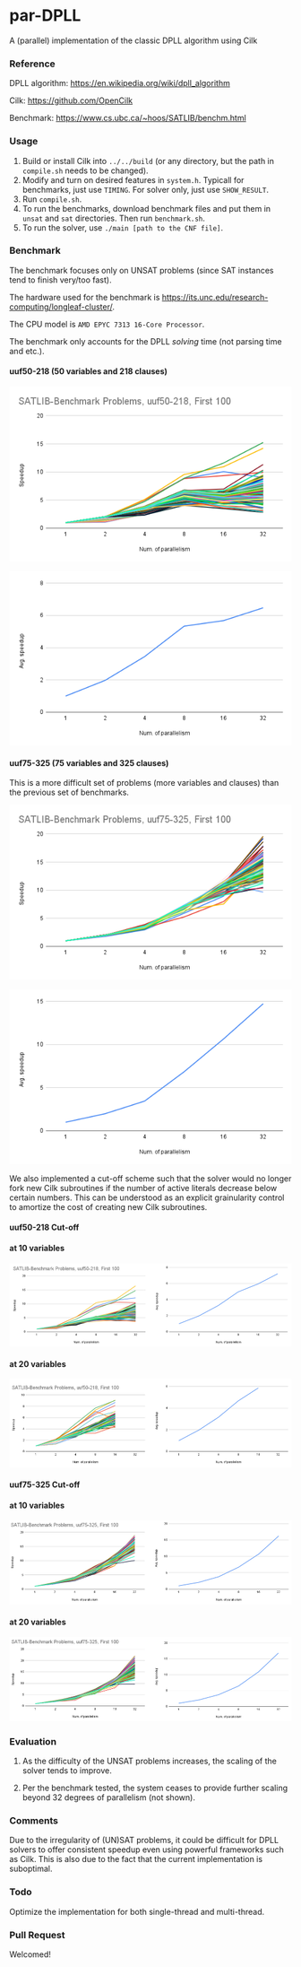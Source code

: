 # par-DPLL

A (parallel) implementation of the classic DPLL algorithm using Cilk

### Reference

DPLL algorithm:  https://en.wikipedia.org/wiki/dpll_algorithm

Cilk: https://github.com/OpenCilk

Benchmark: https://www.cs.ubc.ca/~hoos/SATLIB/benchm.html

### Usage

1. Build or install Cilk into `../../build` (or any directory, but the path in `compile.sh` needs to be changed).
2. Modify and turn on desired features in `system.h`. Typicall for benchmarks, just use `TIMING`. For solver only, just
   use `SHOW_RESULT`.
3. Run `compile.sh`.
4. To run the benchmarks, download benchmark files and put them in `unsat` and `sat` directories. Then
   run `benchmark.sh`.
5. To run the solver, use `./main [path to the CNF file]`.

### Benchmark

The benchmark focuses only on UNSAT problems (since SAT instances tend to finish very/too fast).

The hardware used for the benchmark is https://its.unc.edu/research-computing/longleaf-cluster/.

The CPU model is `AMD EPYC 7313 16-Core Processor`.

The benchmark only accounts for the DPLL *solving* time (not parsing time and etc.).

#### uuf50-218 (50 variables and 218 clauses)

![uuf50-218](https://github.com/uncttao/par-DPLL/blob/master/assets/SATLIB-Benchmark%20Problems%2C%20uuf50-218%2C%20First%20100.png)

![uuf50-218-avg](https://github.com/uncttao/par-DPLL/blob/master/assets/SATLIB-Benchmark%20Problems%2C%20uuf50-218%2C%20First%20100.avg.png)

#### uuf75-325 (75 variables and 325 clauses)

This is a more difficult set of problems (more variables and clauses) than the previous set of benchmarks.

![uuf75-325](https://github.com/uncttao/par-DPLL/blob/master/assets/SATLIB-Benchmark%20Problems%2C%20uuf75-325%2C%20First%20100.png)

![uuf75-325-avg](https://github.com/uncttao/par-DPLL/blob/master/assets/SATLIB-Benchmark%20Problems%2C%20uuf75-325%2C%20First%20100.avg.png)

We also implemented a cut-off scheme such that the solver would no longer fork new Cilk subroutines if the number of active literals decrease below certain numbers. This can be understood as an explicit grainularity control to amortize the cost of creating new Cilk subroutines.

#### uuf50-218 Cut-off

#### at 10 variables

![uuf50-218-10](https://github.com/uncttao/par-DPLL/blob/master/assets/50-10.png)

#### at 20 variables

![uuf50-218-20](https://github.com/uncttao/par-DPLL/blob/master/assets/50-20.png)

#### uuf75-325 Cut-off

#### at 10 variables

![uuf75-325-10](https://github.com/uncttao/par-DPLL/blob/master/assets/75-10.png)

#### at 20 variables

![uuf75-325-20](https://github.com/uncttao/par-DPLL/blob/master/assets/75-20.png)

### Evaluation

1) As the difficulty of the UNSAT problems increases, the scaling of the solver tends to improve.

2) Per the benchmark tested, the system ceases to provide further scaling beyond 32 degrees of parallelism (not shown).

### Comments

Due to the irregularity of (UN)SAT problems, it could be difficult for DPLL solvers to offer consistent speedup even using powerful frameworks such as Cilk. This is also due to the fact that the current implementation is suboptimal.

### Todo

Optimize the implementation for both single-thread and multi-thread.

### Pull Request

Welcomed!
